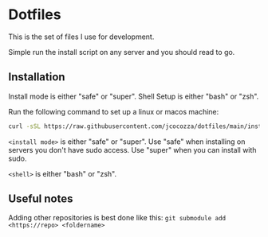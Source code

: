 # Dotfiles

This is the set of files I use for development.

Simple run the install script on any server and you should read to go.

## Installation

Install mode is either "safe" or "super". Shell Setup is either "bash" or "zsh".

Run the following command to set up a linux or macos machine:
```bash
curl -sSL https://raw.githubusercontent.com/jcocozza/dotfiles/main/install.sh | bash -s -- <install mode> <shell>
```

`<install mode>` is either "safe" or "super".
Use "safe" when installing on servers you don't have sudo access.
Use "super" when you can install with sudo.

`<shell>` is either "bash" or "zsh".

## Useful notes

Adding other repositories is best done like this: `git submodule add <https://repo> <foldername>`
